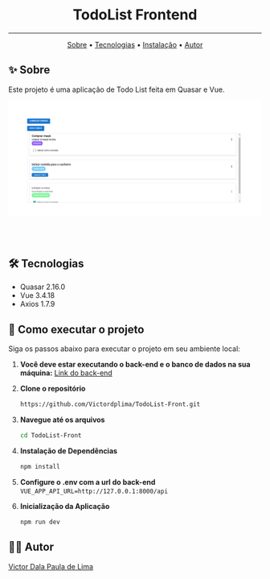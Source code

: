 <h1 align="center">TodoList Frontend</h1>

---
<p align="center">
    <a href="#sobre">Sobre</a> •
    <a href="#tecnologias">Tecnologias</a> •
    <a href="#instalacao">Instalação</a> •
    <a href="#autor">Autor</a>
</p>

<h2 id="sobre">✨ Sobre</h2>

Este projeto é uma aplicação de Todo List feita em Quasar e Vue.

<p align="center">
  <img src="public/Screenshot_1.png" alt="Tela inicial">
</p>
<br><br>

<h2 id="tecnologias">🛠 Tecnologias</h2>

+ Quasar 2.16.0
+ Vue 3.4.18
+ Axios 1.7.9


<h2 id="instalacao">🚀 Como executar o projeto</h2>
Siga os passos abaixo para executar o projeto em seu ambiente local:


1. **Você deve estar executando o back-end e o banco de dados na sua máquina:**
   [Link do back-end](https://github.com/Victordplima/TodoList-Back)
   
2. **Clone o repositório**
   ```bash
   https://github.com/Victordplima/TodoList-Front.git
   ```
   
3. **Navegue até os arquivos**
   ```bash
   cd TodoList-Front
   ```

4. **Instalação de Dependências**
   ```bash
   npm install
   ```

5. **Configure o .env com a url do back-end**
   `
    VUE_APP_API_URL=http://127.0.0.1:8000/api
   `

5. **Inicialização da Aplicação**
   ```bash
   npm run dev
   ```

<h2 id="autor">👨‍💻 Autor</h2>

[Victor Dala Paula de Lima](https://github.com/Victordplima)
